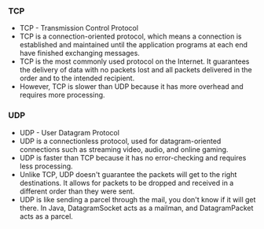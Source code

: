 ### TCP
- TCP - Transmission Control Protocol
- TCP is a connection-oriented protocol, which means a connection is established and maintained until the application programs at each end have finished exchanging messages.
- TCP is the most commonly used protocol on the Internet. It guarantees the delivery of data with no packets lost and all packets delivered in the order and to the intended recipient.
- However, TCP is slower than UDP because it has more overhead and requires more processing.

### UDP
- UDP - User Datagram Protocol
- UDP is a connectionless protocol, used for datagram-oriented connections such as streaming video, audio, and online gaming.
- UDP is faster than TCP because it has no error-checking and requires less processing.
- Unlike TCP, UDP doesn't guarantee the packets will get to the right destinations. It allows for packets to be dropped and received in a different order than they were sent.
- UDP is like sending a parcel through the mail, you don't know if it will get there. In Java, DatagramSocket acts as a mailman, and DatagramPacket acts as a parcel.